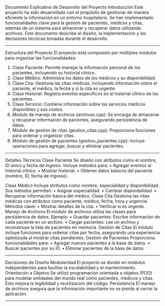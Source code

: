 Documento Explicativo de Desarrollo del Proyecto
Introducción
Este proyecto ha sido desarrollado con el propósito de gestionar de manera eficiente la información en un entorno hospitalario. Se han implementado funcionalidades clave para la gestión de pacientes, médicos y citas, además de un sistema para almacenar y recuperar datos utilizando archivos. Este documento describe el diseño, la implementación y las decisiones técnicas tomadas durante el desarrollo.
________________________________________
Estructura del Proyecto
El proyecto está compuesto por múltiples módulos para organizar las funcionalidades:
1.	Clase Paciente: Permite manejar la información personal de los pacientes, incluyendo su historial clínico.
2.	Clase Médico: Administra los datos de los médicos y su disponibilidad.
3.	Clase Cita: Gestiona las citas médicas, incluyendo información sobre el paciente, el médico, la fecha y si la cita es urgente.
4.	Clase Historial: Registra eventos específicos en el historial clínico de los pacientes.
5.	Clase Servicio: Contiene información sobre los servicios médicos disponibles y sus costos.
6.	Módulo de manejo de archivos (archivos.cpp): Se encarga de almacenar y recuperar información de pacientes, asegurando persistencia de datos.
7.	Módulo de gestión de citas (gestion_citas.cpp): Proporciona funciones para ordenar y organizar citas.
8.	Módulo de gestión de pacientes (gestion_pacientes.cpp): Incluye operaciones para agregar, buscar y eliminar pacientes.
________________________________________
Detalles Técnicos
Clase Paciente
Se diseñó con atributos como el nombre, ID único y fecha de ingreso. Incluye métodos para:
•	Agregar eventos al historial clínico.
•	Mostrar historial.
•	Obtener datos básicos del paciente (nombre, ID, fecha de ingreso).


Clase Médico
Incluye atributos como nombre, especialidad y disponibilidad. Sus métodos permiten:
•	Asignar especialidad.
•	Cambiar disponibilidad.
•	Recuperar información básica del médico.
Clase Cita
Gestiona las citas médicas con atributos como paciente, médico, fecha, hora y urgencia. Métodos clave:
•	Mostrar detalles de la cita.
•	Verificar si es urgente.
Manejo de Archivos
El módulo de archivos utiliza las clases <fstream> para persistencia de datos. Ejemplo:
•	Guardar pacientes: Escribe información de cada paciente en un archivo.
•	Cargar pacientes: Lee un archivo y reconstruye la lista de pacientes en memoria.
Gestión de Citas
El módulo incluye funciones para ordenar citas por fecha, asegurando una experiencia optimizada al mostrar citas pendientes.
Gestión de Pacientes
Proporciona funcionalidades para:
•	Agregar nuevos pacientes a la base de datos.
•	Buscar pacientes por su ID.
•	Eliminar pacientes de la base de datos.
________________________________________
Decisiones de Diseño
Modularidad
El proyecto se dividió en módulos independientes para facilitar la escalabilidad y el mantenimiento.
Orientación a Objetos
Se utilizó programación orientada a objetos (POO) para modelar entidades del mundo real como pacientes, médicos y citas. Esto mejora la legibilidad y reutilización del código.
Persistencia
El manejo de archivos asegura que la información importante no se pierda al cerrar la aplicación.
________________________________________

